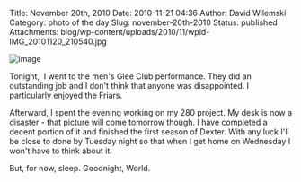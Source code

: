 Title: November 20th, 2010 
Date: 2010-11-21 04:36
Author: David Wilemski
Category: photo of the day
Slug: november-20th-2010
Status: published
Attachments: blog/wp-content/uploads/2010/11/wpid-IMG_20101120_210540.jpg

![image](http://oromis.davidwilemski.com/blog/wp-content/uploads/2010/11/wpid-IMG_20101120_210540.jpg)

Tonight,  I went to the men\'s Glee Club performance. They did an
outstanding job and I don\'t think that anyone was disappointed. I
particularly enjoyed the Friars.

Afterward, I spent the evening working on my 280 project. My desk is now
a disaster - that picture will come tomorrow though. I have completed a
decent portion of it and finished the first season of Dexter. With any
luck I\'ll be close to done by Tuesday night so that when I get home on
Wednesday I won\'t have to think about it.

But, for now, sleep. Goodnight, World.
